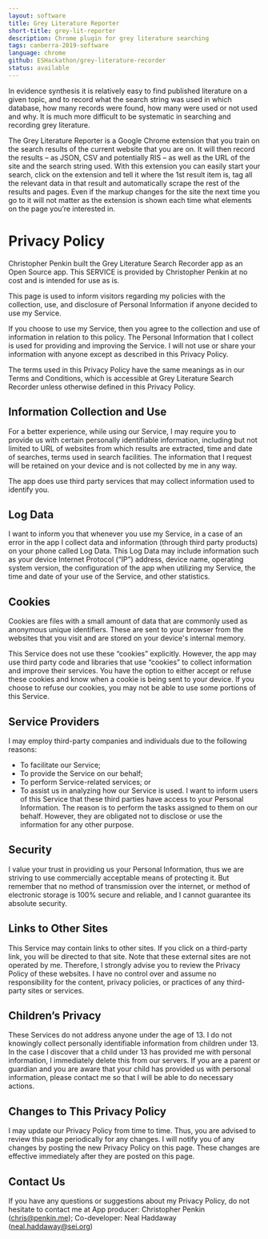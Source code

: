 ```yaml
---
layout: software
title: Grey Literature Reporter
short-title: grey-lit-reporter
description: Chrome plugin for grey literature searching
tags: canberra-2019-software
language: chrome
github: ESHackathon/grey-literature-recorder
status: available
---
```

In evidence synthesis it is relatively easy to find published literature on a given topic, and to record what the search string was used in which database, how many records were found, how many were used or not used and why. It is much more difficult to be systematic in searching and recording grey literature.

The Grey Literature Reporter is a Google Chrome extension that you train on the search results of the current website that you are on. It will then record the results – as JSON, CSV and potentially RIS – as well as the URL of the site and the search string used. With this extension you can easily start your search, click on the extension and tell it where the 1st result item is, tag all the relevant data in that result and automatically scrape the rest of the results and pages. Even if the markup changes for the site the next time you go to it will not matter as the extension is shown each time what elements on the page you’re interested in.

# Privacy Policy
Christopher Penkin built the Grey Literature Search Recorder app as an Open Source app. This SERVICE is provided by Christopher Penkin at no cost and is intended for use as is.

This page is used to inform visitors regarding my policies with the collection, use, and disclosure of Personal Information if anyone decided to use my Service.

If you choose to use my Service, then you agree to the collection and use of information in relation to this policy. The Personal Information that I collect is used for providing and improving the Service. I will not use or share your information with anyone except as described in this Privacy Policy.

The terms used in this Privacy Policy have the same meanings as in our Terms and Conditions, which is accessible at Grey Literature Search Recorder unless otherwise defined in this Privacy Policy.

## Information Collection and Use
For a better experience, while using our Service, I may require you to provide us with certain personally identifiable information, including but not limited to URL of websites from which results are extracted, time and date of searches, terms used in search facilities. The information that I request will be retained on your device and is not collected by me in any way.

The app does use third party services that may collect information used to identify you.

## Log Data
I want to inform you that whenever you use my Service, in a case of an error in the app I collect data and information (through third party products) on your phone called Log Data. This Log Data may include information such as your device Internet Protocol (“IP”) address, device name, operating system version, the configuration of the app when utilizing my Service, the time and date of your use of the Service, and other statistics.

## Cookies
Cookies are files with a small amount of data that are commonly used as anonymous unique identifiers. These are sent to your browser from the websites that you visit and are stored on your device's internal memory.

This Service does not use these “cookies” explicitly. However, the app may use third party code and libraries that use “cookies” to collect information and improve their services. You have the option to either accept or refuse these cookies and know when a cookie is being sent to your device. If you choose to refuse our cookies, you may not be able to use some portions of this Service.

## Service Providers
I may employ third-party companies and individuals due to the following reasons:
- To facilitate our Service;
- To provide the Service on our behalf;
- To perform Service-related services; or
- To assist us in analyzing how our Service is used.
I want to inform users of this Service that these third parties have access to your Personal Information. The reason is to perform the tasks assigned to them on our behalf. However, they are obligated not to disclose or use the information for any other purpose.

## Security
I value your trust in providing us your Personal Information, thus we are striving to use commercially acceptable means of protecting it. But remember that no method of transmission over the internet, or method of electronic storage is 100% secure and reliable, and I cannot guarantee its absolute security.

## Links to Other Sites
This Service may contain links to other sites. If you click on a third-party link, you will be directed to that site. Note that these external sites are not operated by me. Therefore, I strongly advise you to review the Privacy Policy of these websites. I have no control over and assume no responsibility for the content, privacy policies, or practices of any third-party sites or services.

## Children’s Privacy
These Services do not address anyone under the age of 13. I do not knowingly collect personally identifiable information from children under 13. In the case I discover that a child under 13 has provided me with personal information, I immediately delete this from our servers. If you are a parent or guardian and you are aware that your child has provided us with personal information, please contact me so that I will be able to do necessary actions.

## Changes to This Privacy Policy
I may update our Privacy Policy from time to time. Thus, you are advised to review this page periodically for any changes. I will notify you of any changes by posting the new Privacy Policy on this page. These changes are effective immediately after they are posted on this page.

## Contact Us
If you have any questions or suggestions about my Privacy Policy, do not hesitate to contact me at App producer: Christopher Penkin (<a href="mailto:chris@penkin.me">chris@penkin.me</a>); Co-developer: Neal Haddaway (<a href="mailto:neal.haddaway@sei.org">neal.haddaway@sei.org</a>)